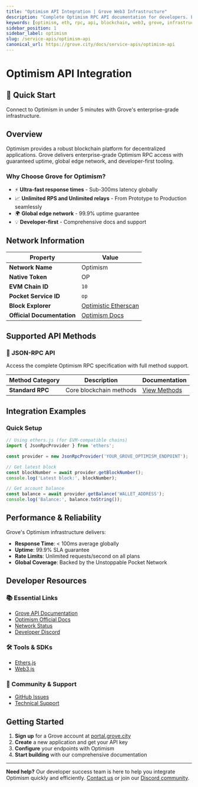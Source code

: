 ```yaml
---
title: "Optimism API Integration | Grove Web3 Infrastructure"
description: "Complete Optimism RPC API documentation for developers. Fast, reliable Optimism blockchain access with Grove's enterprise infrastructure. Get started in minutes."
keywords: [optimism, eth, rpc, api, blockchain, web3, grove, infrastructure, developers, integration]
sidebar_position: 1
sidebar_label: optimism
slug: /service-apis/optimism-api
canonical_url: https://grove.city/docs/service-apis/optimism-api
---
```


# Optimism API Integration

<div style={{background: "linear-gradient(135deg, #ff0420 0%, #ff6b35 100%)", color: "white", padding: "1.5rem", borderRadius: "8px", margin: "1rem 0"}}>
  <h2 style={{color: "white", marginTop: 0}}>🚀 Quick Start</h2>
  <p style={{marginBottom: 0, fontSize: "1.1rem"}}>Connect to Optimism in under 5 minutes with Grove's enterprise-grade infrastructure.</p>
</div>

## Overview

Optimism provides a robust blockchain platform for decentralized applications. Grove delivers enterprise-grade Optimism RPC access with guaranteed uptime, global edge network, and developer-first tooling.

### Why Choose Grove for Optimism?

- ⚡ **Ultra-fast response times** - Sub-300ms latency globally
- 📈 **Unlimited RPS and Unlimited relays** - From Prototype to Production seamlessly
- 🌍 **Global edge network** - 99.9% uptime guarantee
- 💡 **Developer-first** - Comprehensive docs and support

## Network Information

| Property | Value |
|----------|-------|
| **Network Name** | Optimism |
| **Native Token** | OP |
| **EVM Chain ID** | `10` |
| **Pocket Service ID** | `op` |
| **Block Explorer** | [Optimistic Etherscan](https://optimistic.etherscan.io) |
| **Official Documentation** | [Optimism Docs](https://docs.optimism.io/) |

## Supported API Methods

### 🔌 JSON-RPC API
Access the complete Optimism RPC specification with full method support.

| Method Category | Description | Documentation |
|-----------------|-------------|---------------|
| **Standard RPC** | Core blockchain methods | [View Methods](../grove-api/api-definition/definition#json-rpc-supported-methods) |

## Integration Examples

### Quick Setup

```javascript
// Using ethers.js (for EVM-compatible chains)
import { JsonRpcProvider } from 'ethers';

const provider = new JsonRpcProvider('YOUR_GROVE_OPTIMISM_ENDPOINT');

// Get latest block
const blockNumber = await provider.getBlockNumber();
console.log('Latest block:', blockNumber);

// Get account balance
const balance = await provider.getBalance('WALLET_ADDRESS');
console.log('Balance:', balance.toString());
```

## Performance & Reliability

Grove's Optimism infrastructure delivers:

- **Response Time**: < 100ms average globally
- **Uptime**: 99.9% SLA guarantee  
- **Rate Limits**: Unlimited requests/second on all plans
- **Global Coverage**: Backed by the Unstoppable Pocket Network

## Developer Resources

### 📚 Essential Links
- [Grove API Documentation](../grove-api/overview/grove-api)
- [Optimism Official Docs](https://docs.optimism.io/)
- [Network Status](https://status.grove.city)
- [Developer Discord](https://discord.gg/build-with-grove)

### 🛠️ Tools & SDKs
- [Ethers.js](https://docs.ethers.io/)
- [Web3.js](https://web3js.readthedocs.io/)

### 💬 Community & Support
- [GitHub Issues](https://github.com/buildwithgrove/path)  
- [Technical Support](https://discord.com/channels/824324475256438814/1150805396085293106)

## Getting Started

1. **Sign up** for a Grove account at [portal.grove.city](https://portal.grove.city)
2. **Create** a new application and get your API key
3. **Configure** your endpoints with Optimism
4. **Start building** with our comprehensive documentation

---

<div style={{background: "#f8f9fa", padding: "1rem", borderLeft: "4px solid #007bff", margin: "1rem 0"}}>
  <strong>Need help?</strong> Our developer success team is here to help you integrate Optimism quickly and efficiently. <a href="mailto:portal@grove.city">Contact us</a> or join our <a href="https://discord.gg/build-with-grove">Discord community</a>.
</div>
